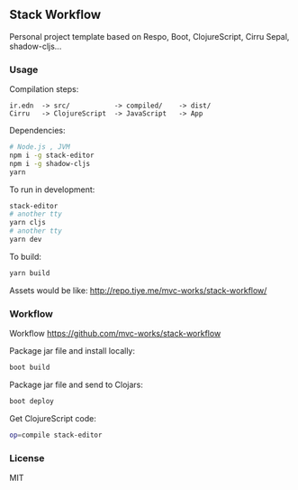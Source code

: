 
Stack Workflow
----

Personal project template based on Respo, Boot, ClojureScript, Cirru Sepal, shadow-cljs...

### Usage

Compilation steps:

```text
ir.edn  -> src/           -> compiled/    -> dist/
Cirru   -> ClojureScript  -> JavaScript   -> App
```

Dependencies:

```bash
# Node.js , JVM
npm i -g stack-editor
npm i -g shadow-cljs
yarn
```

To run in development:

```bash
stack-editor
# another tty
yarn cljs
# another tty
yarn dev
```

To build:

```bash
yarn build
```

Assets would be like: http://repo.tiye.me/mvc-works/stack-workflow/

### Workflow

Workflow https://github.com/mvc-works/stack-workflow

Package jar file and install locally:

```bash
boot build
```

Package jar file and send to Clojars:

```bash
boot deploy
```

Get ClojureScript code:

```bash
op=compile stack-editor
```

### License

MIT
